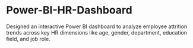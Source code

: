 # Power-BI-HR-Dashboard
Designed an interactive Power BI dashboard to analyze employee attrition trends across key HR dimensions like age, gender, department, education field, and job role.

